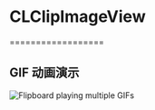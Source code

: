 # CLClipImageView

==================

## GIF 动画演示
![Flipboard playing multiple GIFs](https://github.com/TheBlackApple/CLClipImageView/blob/master/CLClipImageAnimation/2015-12-31%2017_20_56.gif)

